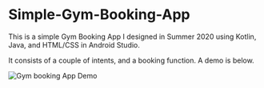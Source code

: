 # Simple-Gym-Booking-App

This is a simple Gym Booking App I designed in Summer 2020 using Kotlin, Java, and HTML/CSS in Android Studio.

It consists of a couple of intents, and a booking function. A demo is below.

![Gym booking App Demo](demo/gymgif.gif)
